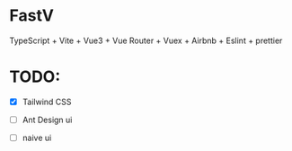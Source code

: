 # FastV

TypeScript + Vite + Vue3 + Vue Router + Vuex + Airbnb + Eslint + prettier

# TODO: 

- [x] Tailwind CSS
- [ ] Ant Design ui
- [ ] naive ui

